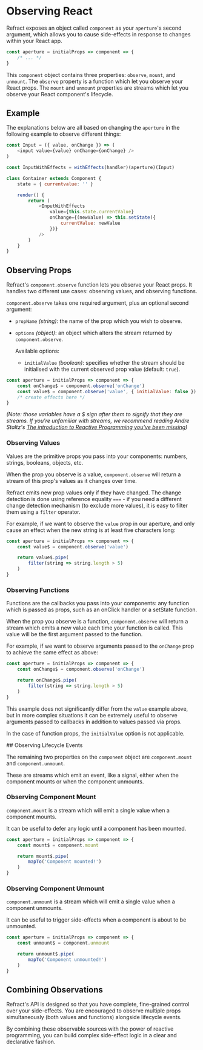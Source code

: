 # Observing React

Refract exposes an object called `component` as your `aperture`'s second argument, which allows you to cause side-effects in response to changes within your React app.

```js
const aperture = initialProps => component => {
    /* ... */
}
```

This `component` object contains three properties: `observe`, `mount`, and `unmount`. The `observe` property is a function which let you observe your React props. The `mount` and `unmount` properties are streams which let you observe your React component's lifecycle.

## Example

The explanations below are all based on changing the `aperture` in the following example to observe different things:

```js
const Input = ({ value, onChange }) => (
    <input value={value} onChange={onChange} />
)

const InputWithEffects = withEffects(handler)(aperture)(Input)

class Container extends Component {
    state = { currentvalue: '' }

    render() {
        return (
            <InputWithEffects
                value={this.state.currentValue}
                onChange={(newValue) => this.setState({
                    currentValue: newValue
                })}
            />
        )
    }
}
```

## Observing Props

Refract's `component.observe` function lets you observe your React props. It handles two different use cases: observing values, and observing functions.

`component.observe` takes one required argument, plus an optional second argument:

*   `propName` _(string)_: the name of the prop which you wish to observe.
*   `options` _(object)_: an object which alters the stream returned by `component.observe`.

    Available options:

    *   `initialValue` _(boolean)_: specifies whether the stream should be initialised with the current observed prop value (default: `true`).

```js
const aperture = initialProps => component => {
    const onChange$ = component.observe('onChange')
    const value$ = component.observe('value', { initialValue: false })
    /* create effects here */
}
```

_(Note: those variables have a $ sign after them to signify that they are streams. If you're unfamiliar with streams, we recommend reading Andre Staltz's [The introduction to Reactive Programming you've been missing](https://gist.github.com/staltz/868e7e9bc2a7b8c1f754))_

### Observing Values

Values are the primitive props you pass into your components: numbers, strings, booleans, objects, etc.

When the prop you observe is a value, `component.observe` will return a stream of this prop's values as it changes over time.

Refract emits new prop values only if they have changed. The change detection is done using reference equality `===` - if you need a different change detection mechanism (to exclude more values), it is easy to filter them using a `filter` operator.

For example, if we want to observe the `value` prop in our aperture, and only cause an effect when the new string is at least five characters long:

```js
const aperture = initialProps => component => {
    const value$ = component.observe('value')

    return value$.pipe(
        filter(string => string.length > 5)
    )
}
```

### Observing Functions

Functions are the callbacks you pass into your components: any function which is passed as props, such as an onClick handler or a setState function.

When the prop you observe is a function, `component.observe` will return a stream which emits a new value each time your function is called. This value will be the first argument passed to the function.

For example, if we want to observe arguments passed to the `onChange` prop to achieve the same effect as above:

```js
const aperture = initialProps => component => {
    const onChange$ = component.observe('onChange')

    return onChange$.pipe(
        filter(string => string.length > 5)
    )
}
```

This example does not significantly differ from the `value` example above, but in more complex situations it can be extremely useful to observe arguments passed to callbacks in addition to values passed via props.

In the case of function props, the `initialValue` option is not applicable.

## Observing Lifecycle Events

The remaining two properties on the `component` object are `component.mount` and `component.unmount`.

These are streams which emit an event, like a signal, either when the component mounts or when the component unmounts.

### Observing Component Mount

`component.mount` is a stream which will emit a single value when a component mounts.

It can be useful to defer any logic until a component has been mounted.

```js
const aperture = initialProps => component => {
    const mount$ = component.mount

    return mount$.pipe(
        mapTo('Component mounted!')
    )
}
```

### Observing Component Unmount

`component.unmount` is a stream which will emit a single value when a component unmounts.

It can be useful to trigger side-effects when a component is about to be unmounted.

```js
const aperture = initialProps => component => {
    const unmount$ = component.unmount

    return unmount$.pipe(
        mapTo('Component unmounted!')
    )
}
```

## Combining Observations

Refract's API is designed so that you have complete, fine-grained control over your side-effects. You are encouraged to observe multiple props simultaneously (both values and functions) alongside lifecycle events.

By combining these observable sources with the power of reactive programming, you can build complex side-effect logic in a clear and declarative fashion.
